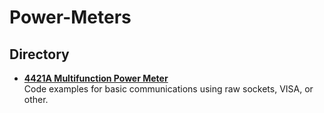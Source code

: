 # Power-Meters

## Directory

* **[4421A Multifunction Power Meter](./4421A)**  
Code examples for basic communications using raw sockets, VISA, or other.
